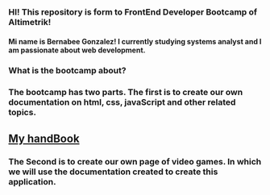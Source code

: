 ### HI! This repository is form to FrontEnd Developer Bootcamp of Altimetrik!
#### Mi name is Bernabee Gonzalez! I currently studying systems analyst and I am passionate about web development.


### What is the bootcamp about?
### The bootcamp has two parts. The first is to create our own documentation on html, css, javaScript and other related topics.
## [My handBook](https://docs.google.com/document/d/1o-mXzJHsv0haOdEmZTg90iwxanoCHuJt62jgVyiuUzA/edit#)

### The Second is to create our own page of video games. In which we will use the documentation created to create this application.